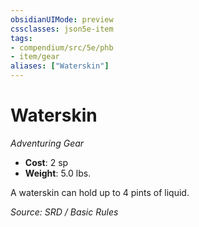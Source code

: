 ```yaml
---
obsidianUIMode: preview
cssclasses: json5e-item
tags:
- compendium/src/5e/phb
- item/gear
aliases: ["Waterskin"]
---
```

# Waterskin
*Adventuring Gear*  

- **Cost**: 2 sp
- **Weight**: 5.0 lbs.

A waterskin can hold up to 4 pints of liquid.

*Source: SRD / Basic Rules*